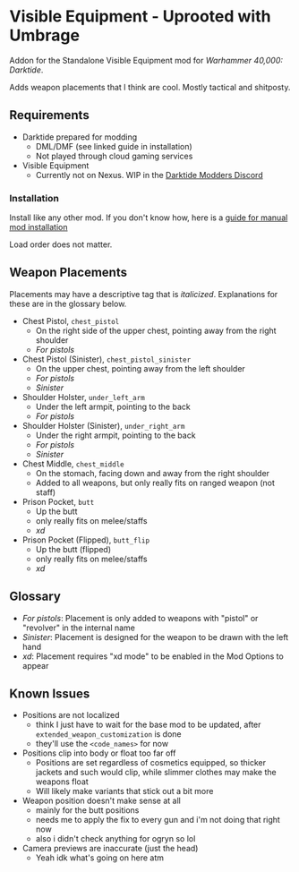 # Visible Equipment - Uprooted with Umbrage
Addon for the Standalone Visible Equipment mod for *Warhammer 40,000: Darktide*.

Adds weapon placements that I think are cool. Mostly tactical and shitposty. 

## Requirements
- Darktide prepared for modding
    - DML/DMF (see linked guide in installation)
    - Not played through cloud gaming services
- Visible Equipment
    - Currently not on Nexus. WIP in the [Darktide Modders Discord](https://discord.gg/rKYWtaDx4D)

### Installation 

Install like any other mod. If you don't know how, here is a [guide for manual mod installation](https://dmf-docs.darkti.de/#/installing-mods)

Load order does not matter.

## Weapon Placements
Placements may have a descriptive tag that is *italicized*. Explanations for these are in the glossary below.
- Chest Pistol, `chest_pistol`
    - On the right side of the upper chest, pointing away from the right shoulder
    - *For pistols*
- Chest Pistol (Sinister), `chest_pistol_sinister`
    - On the upper chest, pointing away from the left shoulder
    - *For pistols*
    - *Sinister*
- Shoulder Holster, `under_left_arm`
    - Under the left armpit, pointing to the back
    - *For pistols*
- Shoulder Holster (Sinister), `under_right_arm`
    - Under the right armpit, pointing to the back
    - *For pistols*
    - *Sinister*
- Chest Middle, `chest_middle`
    - On the stomach, facing down and away from the right shoulder
    - Added to all weapons, but only really fits on ranged weapon (not staff)
- Prison Pocket, `butt`
    - Up the butt
    - only really fits on melee/staffs
    - *xd*
- Prison Pocket (Flipped), `butt_flip`
    - Up the butt (flipped)
    - only really fits on melee/staffs
    - *xd*

## Glossary
- *For pistols*: Placement is only added to weapons with "pistol" or "revolver" in the internal name
- *Sinister*: Placement is designed for the weapon to be drawn with the left hand
- *xd*: Placement requires "xd mode" to be enabled in the Mod Options to appear

## Known Issues
- Positions are not localized
    - think I just have to wait for the base mod to be updated, after `extended_weapon_customization` is done
    - they'll use the `<code_names>` for now
- Positions clip into body or float too far off
    - Positions are set regardless of cosmetics equipped, so thicker jackets and such would clip, while slimmer clothes may make the weapons float
    - Will likely make variants that stick out a bit more
- Weapon position doesn't make sense at all
    - mainly for the butt positions
    - needs me to apply the fix to every gun and i'm not doing that right now
    - also i didn't check anything for ogryn so lol
- Camera previews are inaccurate (just the head)
    - Yeah idk what's going on here atm